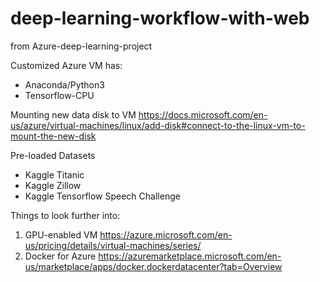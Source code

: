 # deep-learning-workflow-with-web
from Azure-deep-learning-project



Customized Azure VM has:
- Anaconda/Python3
- Tensorflow-CPU


Mounting new data disk to VM
https://docs.microsoft.com/en-us/azure/virtual-machines/linux/add-disk#connect-to-the-linux-vm-to-mount-the-new-disk

Pre-loaded Datasets
- Kaggle Titanic
- Kaggle Zillow
- Kaggle Tensorflow Speech Challenge


Things to look further into:
1. GPU-enabled VM
https://azure.microsoft.com/en-us/pricing/details/virtual-machines/series/
2. Docker for Azure
https://azuremarketplace.microsoft.com/en-us/marketplace/apps/docker.dockerdatacenter?tab=Overview
